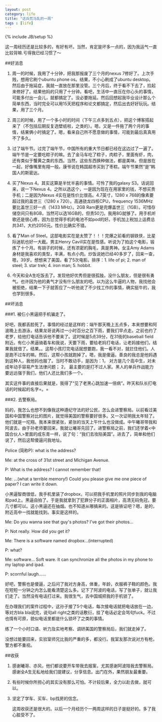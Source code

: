 ```yaml
---
layout: post
category: life
title: "这兵荒马乱的一周"
tags : [life]
---
```

{% include JB/setup %}

这一周经历还是比较多的，有好有坏。当然，肯定是坏多一点的，因为我运气一直比较背嘛.亏得我已经习惯了～


##好消息

1. 周一的时候，我用了十分钟，把我那报废了三个月的nexus 7修好了。上次手贱，想用它刷个ubuntu phone os。结果，不小心刷成了ubuntu desktop。然后由于拖延症，我就一直放在那里没管。三个月后，终于看不下去了，捡起来修好了。结果他妈的只用了十分钟。看吧，生活中一直压在你心头的事情，可能多付出一会儿，就都搞定了。没必要拖延。然后回想起我毕业设计那么个简单东西，当时完全可以用15天把程序和论文都搞定，然后出去好好玩玩。结果，用了三个月。

2. 周三的时候，用了一个多小时的时间（下午三点多到五点），把这个博客搭起来了（不包括后期反复选壁纸啦，之类的）。嗯，又是一件拖了两个月的事情，结果俩小时搞定了。嗯，看来自己所不愿意做的事情，可能到最后真真用不了多久。

3. 过了端午节。过完了端午节，中国所有的重大节日都已经在这边过了一遍了。端午节是一定要吃粽子的嘛。去了金马车吃了粽子，肉粽子，里面有虾，肉，还有类似于蟹黄之类的东西。当然，这些东西换种做法，都是美味。但是放在一起，好像嘴里有翔一般。康爷说在韩国超市买到了枣粽。端午节果然“是”韩国人的斯密达。

4. 买了Nexus 4。其实这算是半忧半喜的事情。可怜了我的galaxy S3。话说回来，说一下Nexus 4。之所以选这个，一是因为现在在用家里的钱，不想买贵手机；二是因为Nexus 4实在是性价比很高。4.7英寸，1280 x 768的像素要超过我的盖世三（1280 x 720）。高通骁龙四核CPU，frequency 1536MHz要比盖世三好一点（1433 MHz）。2GB Ram更是完爆盖世三（1GB）。可惜存储空间只有8GB，当然可以选16GB的，但贵50刀。我用8G就够了。用手机听歌还是很心疼，因为总觉得手机的电池不如pod的好。手机加上税加上运费总共341，大约2050元。性价比确实不错。

5. 看了Man of Steel。这部电影实在是太赞了！！！完爆之前看的钢铁侠，比星际迷航也好一大截。男主Henry Cavill实在是性感。听说为了拍这个电影，锻炼了十个月。有胡子的时候，还有浓密的胸毛，真是男神。女主Amy Adams身材是我喜欢的类型，丰满，有点小肉。炒饭说她已经40多岁了，回来一查，嗯，39岁。想想来了美国，看了5次电影。排序：1. life of pi; 2. man of steel; 3. star trek; 4. iron man; 5. hobbit.

6. 今天和全A生吃饭去了。发现他好优秀但是很孤独，没什么朋友，但是很有勇气。也许因为他的勇气才没有什么朋友的吧。以为这么牛逼的人物，我找他会被拒绝，结果一下子就答应了～听他说了不少找工作的事情，确实挺牛的，我也学到很多。



##坏消息

###1. 被仨小黑逼把手机骗走了。


好吧，我都丢脸死了。事情的经过是这样的：端午那天晚上五点多，本来想要和阿波晚上去游泳，结果龙哥说再过一小时百分之百下雨，要我们早点走。之前也约了老罗，给他打电话告诉他不要来了。这时候是5点39分，在31街的baseball field附近。有仨小黑逼骑着车和我说，天要下雨，要给老妈打电话，让老妈接他们，结果我就借了。结果。。这帮小孩打完电话就想要跑，我一看不对，就拦住他们。人是跑不过车的嘛。然后，这帮小孩就跑掉了。嗯，我是傻逼。善良的我总是他妈遇到这种人，我他妈也服了。当时不敢动手，是因为：1， 对方是几个高中生，对未成年动手容易产生法律问题； 2， 最主要的是打不过人家。黑人的单兵作战能力要远远强于我们，他们人还比我们多一个。

其实这件事的直接后果就是，我得了“见了老黑心跳加速一倍病”。昨天和队长打电话的时候起的名字=。=




###2. 去警察局。


妈的，我怎么也想不到像我这种遵纪守法的好公民，怎么会进警察局。以前看过美国和中国警察对比的图片，就觉得美国的警察要好很多。又一次证明我太年轻了。他们就是一坨翔。我本来很紧张，紧张的当天上午什么也没做成。中午曦哥带我和阿波去，由于孙老师要回来，我就让曦哥先回了。进警察局之前，我们还学着<中国合伙人>里面的成东青一样，说了句：“我们去攻陷美国”。进去了，简单和他们说了，然后这帮傻逼问我地址。

   Police (简称P): what is the address?

   Me: at the cross of 31st street and Michigan Avenue.

   P:  What is the address? I cannot remember that!

   Me: ...(what a terrible memory!) Could you please give  me one piece of paper? I can write it down.

   小黑逼智商很低，我手机里装了dropbox，可以把我手机里的照片同步到我的电脑和pad上。黑逼自拍了。于是我就拿到了犯罪分子的正面相片，高清无码免冠，要几寸都可以。这小黑逼还在抽烟。也不知道从哪搞来的。这是铁证吧？嗯，是的，附近高中一找就能找到。事实是这样的。

   Me: Do you wanna see that guy's photos? I've got their photos...

   P: Not really. How did you get it?

   Me: There is a software named dropbox...(interrupted)

   P: what?

   Me: software... Soft ware. It can synchronize all the photos in my phone to my laptop and ipad.

   P: scornful laugh......

   好吧，警察也是傻逼，之后问了我对方身高，体重，年龄，衣服裤子鞋的颜色。我在短短一分钟之内怎么能看清楚这么多。记下了阿波的电话，写了张单子，就让我们走了。当然没有电话打过来。我很生气，去中国城把我的手机锁了。

   在办理我们的案件过程中，这孙子接了5个电话，每次接电话就把电话放在一边，等对方bla bla说完，说句all right之类的话敷衍，挂了电话必定会骂句fuck。不过也情有可原，貌似电话里都是什么锁坏了之类的事情。

   练了一个小时口语、听力及实地考察、调研美国的警察局后，我们就走掉了。

   没想过能要回来，实验室师兄比我的严重的多，都没行。我室友那次说对方有枪，警方都不重视。





##收获

1. 感谢曦哥、亦风，他们都说要开车带我去报案，尤其感谢阿波陪我去警察局。感谢全A生无私地给我们提建议，分享信息。出门在外，果然朋友最重要。

2. 有些时候你所担心的其实没有那么可怕。不计较后果，全力以赴去做，就可以。

3. 坚定了学车、买车、bp找房的信念。




   这周收获还是很大的。以后一个月经历个一两周这样的日子是挺好的。多了我心脏受不了。

